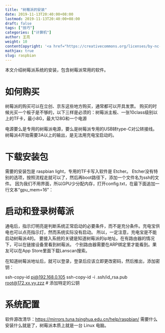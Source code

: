 ```yaml
---
title: "树莓派的安装"
date: 2019-11-13T20:40:00+08:00
lastmod: 2019-11-13T20:40:00+08:00
draft: false
tags: ["技巧"]
categories: ["计算机"]
author: 王亮
weight: 10
contentCopyright: '<a href="https://creativecommons.org/licenses/by-nc-sa/4.0/deed.zh" rel="noopener" target="_blank">CC 4.0</a>'
mathjax: true
slug: raspbian
---
```


本文介绍树莓派系统的安装，包含树莓派常用的软件。

# 如何购买

树莓派的购买可以在立创、京东这些地方购买，通常都可以开具发票。
购买的时候光买一个板子是不够的，以下三样是必须的：树莓派主板、一张10class级别以上的TF卡，最小8G，最大128G和一个电源

电源要么是专用的树莓派电源，要么是树莓派专用的USB转type-C对公转接线。树莓派4开始需要3A以上的输出，是无法用充电宝启动的。

# 下载安装包

需要的安装包是 raspbian light，专用的TF卡写入软件是 Etcher。
Etcher没有特别的选项，按照流程走就可以了，然后再boot路径下，添加一个文件名为ssh的文件。
因为我们不用界面，所以GPU少分配内存，打开config.txt，在最下面追加一行文本“gpu_mem=16”：

# 启动和登录树莓派

通电后，指示灯明亮是判断系统正常启动的必要条件，而不是充分条件。充电宝供电也可以点亮指示灯，然而系统实际没有启动。
所以，一定注意，充电宝是不能启动树莓派4的。
要接入系统的关键是知道树莓派的ip地址。在有路由器的情况下，可以在链接设备里看到树莓派。
个别路由器需要在ARP绑定里才能看到。果友可以在App Store里面下载Lanscan搜索。

在知道树莓派地址后，就可以登录，登录后应该立即更改密码，然后推出，添加密钥：

ssh-copy-id pi@192.168.0.105
ssh-copy-id -i .ssh/id_rsa.pub root@172.xx.yy.zzz # 添加特定的公钥

# 系统配置

软件源改清华：https://mirrors.tuna.tsinghua.edu.cn/help/raspbian/
需要什么安装什么就是了，树莓派本质上就是一台 Linux 电脑。

